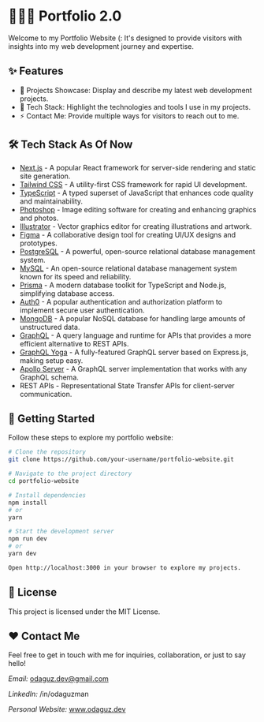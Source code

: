 # 👩🏽‍💻 Portfolio 2.0

Welcome to my Portfolio Website (: It's designed to provide visitors with insights into my web development journey and expertise.

## ✨ Features

- 🎉 Projects Showcase: Display and describe my latest web development projects.
- 🌟 Tech Stack: Highlight the technologies and tools I use in my projects.
- ⚡️ Contact Me: Provide multiple ways for visitors to reach out to me.

## 🛠️ Tech Stack As Of Now

- [Next.js](https://nextjs.org/) - A popular React framework for server-side rendering and static site generation.
- [Tailwind CSS](https://tailwindcss.com/) - A utility-first CSS framework for rapid UI development.
- [TypeScript](https://www.typescriptlang.org/) - A typed superset of JavaScript that enhances code quality and maintainability.
- [Photoshop](https://www.adobe.com/products/photoshop.html) - Image editing software for creating and enhancing graphics and photos.
- [Illustrator](https://www.adobe.com/products/illustrator.html) - Vector graphics editor for creating illustrations and artwork.
- [Figma](https://www.figma.com/) - A collaborative design tool for creating UI/UX designs and prototypes.
- [PostgreSQL](https://www.postgresql.org/) - A powerful, open-source relational database management system.
- [MySQL](https://www.mysql.com/) - An open-source relational database management system known for its speed and reliability.
- [Prisma](https://www.prisma.io/) - A modern database toolkit for TypeScript and Node.js, simplifying database access.
- [Auth0](https://auth0.com/) - A popular authentication and authorization platform to implement secure user authentication.
- [MongoDB](https://www.mongodb.com/) - A popular NoSQL database for handling large amounts of unstructured data.
- [GraphQL](https://graphql.org/) - A query language and runtime for APIs that provides a more efficient alternative to REST APIs.
- [GraphQL Yoga](https://github.com/prisma-labs/graphql-yoga) - A fully-featured GraphQL server based on Express.js, making setup easy.
- [Apollo Server](https://www.apollographql.com/docs/apollo-server/) - A GraphQL server implementation that works with any GraphQL schema.
- REST APIs - Representational State Transfer APIs for client-server communication.

## 🚀 Getting Started

Follow these steps to explore my portfolio website:

```bash
# Clone the repository
git clone https://github.com/your-username/portfolio-website.git

# Navigate to the project directory
cd portfolio-website

# Install dependencies
npm install
# or
yarn

# Start the development server
npm run dev
# or
yarn dev

Open http://localhost:3000 in your browser to explore my projects.
```
## 📝 **License**

This project is licensed under the MIT License.

## ❤️ **Contact Me**

Feel free to get in touch with me for inquiries, collaboration, or just to say hello!

*Email:* odaguz.dev@gmail.com

*LinkedIn:* /in/odaguzman

*Personal Website:* www.odaguz.dev
